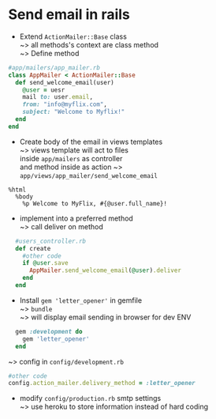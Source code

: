 # Send email in rails  
* Extend `ActionMailer::Base` class  
~> all methods's context are class method  
~> Define method  
```ruby
#app/mailers/app_mailer.rb
class AppMailer < ActionMailer::Base
  def send_welcome_email(user)
    @user = uesr
    mail to: user.email, 
    from: "info@myflix.com",
    subject: "Welcome to Myflix!"
  end
end
```

* Create body of the email in views templates  
~> views template will act to files  
inside `app/mailers` as controller  
and method inside as action 
~> `app/views/app_mailer/send_welcome_email`   
```haml
%html
  %body
    %p Welcome to MyFlix, #{@user.full_name}!
```

* implement into a preferred method  
~> call deliver on method  
```ruby
  #users_controller.rb
  def create
    #other code
    if @user.save
      AppMailer.send_welcome_email(@user).deliver
    end
  end
```

* Install `gem 'letter_opener'` in gemfile  
~> `bundle`  
~> will display email sending in browser for dev ENV  
```ruby
  gem :development do
    gem 'letter_opener'
  end
```
~> config in `config/development.rb`  
```ruby
#other code
config.action_mailer.delivery_method = :letter_opener
```

* modify `config/production.rb` smtp settings  
~> use heroku to store information instead of hard coding